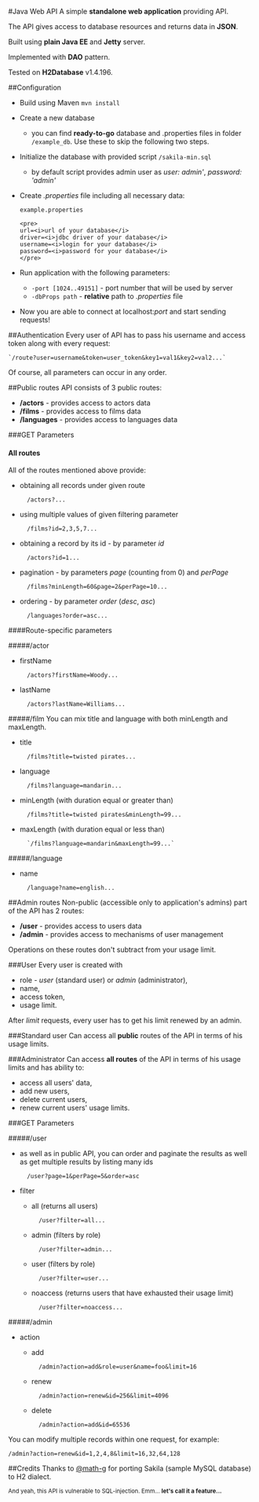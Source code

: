 #Java Web API
A simple **standalone web application** providing API.

The API gives access to database resources and returns data in **JSON**.

Built using **plain Java EE** and **Jetty** server.

Implemented with **DAO** pattern.

Tested on **H2Database** v1.4.196.

##Configuration
* Build using Maven `mvn install`
* Create a new database
    * you can find **ready-to-go** database and .properties files in folder `/example_db`.
    Use these to skip the following two steps.
* Initialize the database with provided script `/sakila-min.sql`
    * by default script provides admin user as _user: admin'_, _password: 'admin'_
* Create _.properties_ file including all necessary data:

    `example.properties`
    ```
    <pre>
    url=<i>url of your database</i>
    driver=<i>jdbc driver of your database</i>
    username=<i>login for your database</i>
    password=<i>password for your database</i>
    </pre>
    ```
* Run application with the following parameters:
    * `-port [1024..49151]` - port number that will be used by server
    * `-dbProps path` - **relative** path to _.properties_ file
* Now you are able to connect at localhost:_port_ and start sending requests!

##Authentication
Every user of API has to pass his username and access token along with every request:

    `/route?user=username&token=user_token&key1=val1&key2=val2...`

Of course, all parameters can occur in any order.

##Public routes
API consists of 3 public routes:
* **/actors** - provides access to actors data
* **/films** - provides access to films data
* **/languages** - provides access to languages data

###GET Parameters
#### All routes
All of the routes mentioned above provide:
* obtaining all records under given route

        /actors?...

* using multiple values of given filtering parameter

        /films?id=2,3,5,7...

* obtaining a record by its id - by parameter _id_

        /actors?id=1...

* pagination - by parameters _page_ (counting from 0) and _perPage_

        /films?minLength=60&page=2&perPage=10...

* ordering - by parameter _order_ (_desc_, _asc_)

        /languages?order=asc...

####Route-specific parameters

#####/actor
* firstName

        /actors?firstName=Woody...

* lastName

        /actors?lastName=Williams...


#####/film
You can mix title and language with both minLength and maxLength.

* title

        /films?title=twisted pirates...

* language

        /films?language=mandarin...

* minLength (with duration equal or greater than)

        /films?title=twisted pirates&minLength=99...

* maxLength (with duration equal or less than)

        `/films?language=mandarin&maxLength=99...`

#####/language
* name

        /language?name=english...

##Admin routes
Non-public (accessible only to application's admins) part of the API has 2 routes:
* **/user** - provides access to users data
* **/admin** - provides access to mechanisms of user management

Operations on these routes don't subtract from your usage limit.

###User
Every user is created with
* role - _user_ (standard user) or _admin_ (administrator),
* name,
* access token,
* usage limit.

After _limit_ requests, every user has to get his limit renewed by an admin.

###Standard user
Can access all **public** routes of the API in terms of his usage limits.

###Administrator
Can access **all routes** of the API in terms of his usage limits and has ability to:
* access all users' data,
* add new users,
* delete current users,
* renew current users' usage limits.

###GET Parameters

#####/user
* as well as in public API, you can order and paginate the results as well as get multiple results
by listing many ids

        /user?page=1&perPage=5&order=asc

* filter
    * all (returns all users)

            /user?filter=all...

    * admin (filters by role)

            /user?filter=admin...

    * user (filters by role)

            /user?filter=user...

    * noaccess (returns users that have exhausted their usage limit)

            /user?filter=noaccess...


#####/admin
* action
    * add

            /admin?action=add&role=user&name=foo&limit=16

    * renew

            /admin?action=renew&id=256&limit=4096

    * delete

            /admin?action=add&id=65536


You can modify multiple records within one request, for example:

    /admin?action=renew&id=1,2,4,8&limit=16,32,64,128


##Credits
Thanks to [@math-g](https://github.com/math-g) for porting Sakila (sample MySQL database) to H2 dialect.


<sub>And yeah, this API is vulnerable to SQL-injection. Emm... **let's call it a feature...**</sub>
